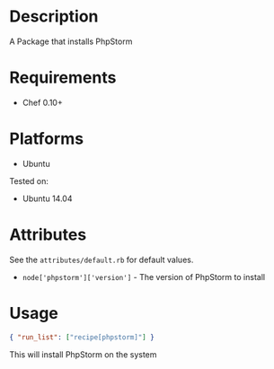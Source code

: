 Description
===========

A Package that installs PhpStorm

Requirements
============

 * Chef 0.10+

Platforms
=========

 * Ubuntu

Tested on:

 * Ubuntu 14.04

Attributes
==========

See the `attributes/default.rb` for default values.

 * `node['phpstorm']['version']` - The version of PhpStorm to install

Usage
=====

```json
{ "run_list": ["recipe[phpstorm]"] }
```

This will install PhpStorm on the system
